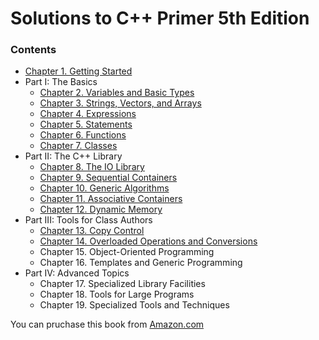 # Solutions to C++ Primer 5th Edition

### Contents

- [Chapter 1. Getting Started](ch01)
- Part I: The Basics
  - [Chapter 2. Variables and Basic Types](ch02)
  - [Chapter 3. Strings, Vectors, and Arrays](ch03)
  - [Chapter 4. Expressions](ch04)
  - [Chapter 5. Statements](ch05)
  - [Chapter 6. Functions](ch06)
  - [Chapter 7. Classes](ch07)
- Part II: The C++ Library
  - [Chapter 8. The IO Library](ch08)
  - [Chapter 9. Sequential Containers](ch09)
  - [Chapter 10. Generic Algorithms](ch10)
  - [Chapter 11. Associative Containers](ch11)
  - [Chapter 12. Dynamic Memory](ch12)
- Part III: Tools for Class Authors
  - [Chapter 13. Copy Control](ch13)
  - [Chapter 14. Overloaded Operations and Conversions](ch14)
  - Chapter 15. Object-Oriented Programming
  - Chapter 16. Templates and Generic Programming
- Part IV:  Advanced Topics
  - Chapter 17. Specialized Library Facilities
  - Chapter 18. Tools for Large Programs
  - Chapter 19. Specialized Tools and Techniques


You can pruchase this book from [Amazon.com](https://www.amazon.com/Primer-5th-Stanley-B-Lippman/dp/0321714113?ie=UTF8&*Version*=1&*entries*=0)